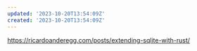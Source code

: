 ```yaml
---
updated: '2023-10-20T13:54:09Z'
created: '2023-10-20T13:54:09Z'
---
```

https://ricardoanderegg.com/posts/extending-sqlite-with-rust/